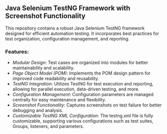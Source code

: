 ## Java Selenium TestNG Framework with Screenshot Functionality

This repository contains a robust Java Selenium TestNG framework designed for efficient automation testing. It incorporates best practices for test organization, configuration management, and reporting.

### Features:

- *Modular Design*: Test cases are organized into modules for better maintainability and scalability.
- *Page Object Model (POM)*: Implements the POM design pattern for improved code readability and reusability.
- *TestNG Integration*: Utilizes TestNG for test execution and reporting, allowing for parallel execution, data-driven testing, and more.
- *Configuration Management*: Configuration parameters are managed centrally for easy maintenance and flexibility.
- *Screenshot Functionality*: Captures screenshots on test failure for better debugging and analysis.
- *Customizable TestNG XML Configuration*: The testng.xml file is fully customizable, supporting various configurations such as test suites, Groups, listeners, and parameters.
